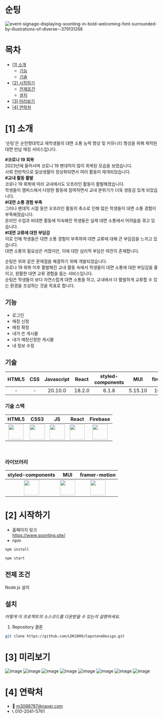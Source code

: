 # 순팅

<!--프로젝트 대문 이미지-->
![event-signage-displaying-soonting-in-bold-welcoming-font-surrounded-by-illustrations-of-diverse--379131268](https://github.com/LDK1009/CapstoneDesign/assets/86905679/19db0ef8-5a1c-4143-bfcb-b45d3dea8a2b)

<!--목차-->
# 목차
- [[1] 소개](#1-소개)
  - [기능](#기능)
  - [기술](#기술)
- [[2] 시작하기](#2-시작하기)
  - [전제조건](#전제-조건)
  - [설치](#설치)
- [[3] 미리보기](#3-미리보기)
- [[4] 연락처](#4-연락처)


# [1] 소개
‘순팅’은 순천향대학교 재학생들의 대면 소통 능력 향상 및 커뮤니티 형성을 위해 제작된 대면 만남 매칭 서비스입니다.<br/>

**#코로나 19 회복**<br/>
2023년에 들어서며 코로나 19 팬데믹이 많이 회복된 모습을 보였습니다.<br/>
사회 전반적으로 일상생활이 정상화되면서 여러 활동이 재개되었습니다.<br/>
**#교내 활동 활발**<br/>
코로나 19 회복에 따라 교내에서도 오프라인 활동이 활발해졌습니다.<br/>
학생들이 캠퍼스에서 다양한 활동에 참여하면서 교내 분위기가 더욱 생동감 있게 되었습니다.<br/>
**#대면 소통 경험 부족**<br/>
그러나 팬데믹 시절 동안 오프라인 활동의 축소로 인해 많은 학생들이 대면 소통 경험이 부족해졌습니다.<br/>
온라인 수업과 비대면 활동에 익숙해진 학생들은 실제 대면 소통에서 어려움을 겪고 있습니다.<br/>
**#대면 교류에 대한 부담감**<br/>
이로 인해 학생들은 대면 소통 경험이 부족하여 대면 교류에 대해 큰 부담감을 느끼고 있습니다.<br/>
대면 소통의 필요성은 커졌지만, 이에 대한 심리적 부담은 여전히 존재합니다.<br/>

순팅은 위와 같은 문제점을 해결하기 위해 개발되었습니다.<br/>
코로나 19 회복 이후 활발해진 교내 활동 속에서 학생들이 대면 소통에 대한 부담감을 줄이고, 원활한 대면 교류 경험을 돕는 서비스입니다.<br/>
순팅은 학생들이 보다 자연스럽게 대면 소통을 하고, 교내에서 더 활발하게 교류할 수 있는 환경을 조성하는 것을 목표로 합니다.<br/>


## 기능
- 로그인
- 매칭 신청
- 매칭 확정
- 내가 쓴 게시물
- 내가 매칭신청한 게시물
- 내 정보 수정

## 기술
| HTML5 | CSS | Javascript | React | styled-components | MUI |firebase |
| :--------: | :--------: | :--------: | :--------: | :--------: | :--------: | :--------: |
| - | - | 20.10.0 | 18.2.0 | 6.1.8 | 5.15.10 | 10.7.2 |

### 기술 스택
| HTML5 | CSS3 | JS | React | Firebase | 
| :--------: | :--------: | :--------: | :--------: | :--------: |
|<img src="https://github.com/LDK1009/CapstoneDesign/assets/86905679/7c4eb246-5616-4685-8ff7-70ec89281881" width="50" height="50"/> | <img src="https://github.com/LDK1009/CapstoneDesign/assets/86905679/164d1e8b-0dbb-4e88-99da-aec5e43b2d84" width="50" height="50"/> | <img src="https://github.com/LDK1009/CapstoneDesign/assets/86905679/6fc480d4-b066-480a-97f4-f229f7b323ff" width="50" height="50"/> | <img src="https://github.com/LDK1009/CapstoneDesign/assets/86905679/bdf8974d-4b38-4073-ad41-3346412139fa)" width="50" height="50"/>| <img src="https://github.com/LDK1009/CapstoneDesign/assets/86905679/626df7d2-56d5-4dbc-b414-a25fff17c0be" width="50" height="50"/> | <img src="https://github.com/LDK1009/CapstoneDesign/assets/86905679/87a332ed-eeea-49f8-8f96-104e38a1350e" width="50" height="50"/>
<br/>

### 라이브러리
| styled-components | MUI | framer-motion | 
| :--------: | :--------: | :--------: |
| <img src="https://github.com/LDK1009/CapstoneDesign/assets/86905679/58d31a76-4968-4e89-aa61-c7bc9aae3e59" width="50" height="50"/> | <img src="https://github.com/LDK1009/CapstoneDesign/assets/86905679/391736f5-8f6f-4d32-8929-4805efb1d798" width="50" height="50"/> | <img src="https://github.com/LDK1009/CapstoneDesign/assets/86905679/4ec72a7b-c179-404b-a28b-590b4576f988" width="50" height="50"/>


# [2] 시작하기
- 홈페이지 링크<br/>
<https://www.soonting.site/>
- npm
```bash
npm install
```
```bash
npm start
```

## 전제 조건
Node.js 설치


## 설치
*어떻게 이 프로젝트의 소스코드를 다운받을 수 있는지 설명하세요.*
1. Repository 클론
```bash
git clone https://github.com/LDK1009/CapstoneDesign.git
```


# [3] 미리보기
![image](https://github.com/LDK1009/CapstoneDesign/assets/86905679/16295603-b90a-4f06-bc3b-59e6f324fb26)
![image](https://github.com/LDK1009/CapstoneDesign/assets/86905679/56498693-2f9d-4e8d-b606-30efefffa139)
![image](https://github.com/LDK1009/CapstoneDesign/assets/86905679/ecdd7275-1cbe-4aee-86e6-53256909a1e7)
![image](https://github.com/LDK1009/CapstoneDesign/assets/86905679/f77c2774-02a5-48e9-acb3-df16f5c41195)
![image](https://github.com/LDK1009/CapstoneDesign/assets/86905679/40eee04f-e779-491c-9e57-2896809ce52a)
![image](https://github.com/LDK1009/CapstoneDesign/assets/86905679/392b6058-5d0e-448a-aa5b-d8ea5e1a180a)
![image](https://github.com/LDK1009/CapstoneDesign/assets/86905679/7aa7e0af-f02c-4a3a-8d3e-43e0c8893e25)
![image](https://github.com/LDK1009/CapstoneDesign/assets/86905679/3924df1b-b986-439b-824d-983724e4512d)



# [4] 연락처
- 📧 m3088787@naver.com
- 📞 010-2041-5761
